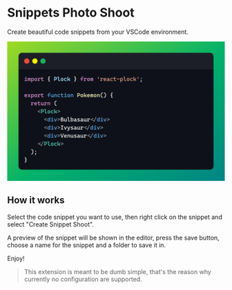 # Snippets Photo Shoot

Create beautiful code snippets from your VSCode environment.

![How it looks like](./images/demo.png)

## How it works

Select the code snippet you want to use, then right click on the snippet and select "Create Snippet Shoot".

A preview of the snippet will be shown in the editor, press the save button, choose a name for the snippet and a folder to save it in.

Enjoy!

> This extension is meant to be dumb simple, that's the reason why currently no configuration are supported.
